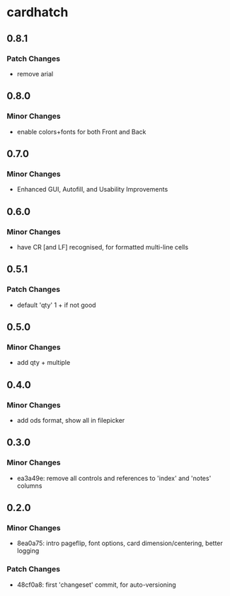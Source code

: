 # cardhatch

## 0.8.1

### Patch Changes

- remove arial

## 0.8.0

### Minor Changes

- enable colors+fonts for both Front and Back

## 0.7.0

### Minor Changes

- Enhanced GUI, Autofill, and Usability Improvements

## 0.6.0

### Minor Changes

- have CR [and LF] recognised, for formatted multi-line cells

## 0.5.1

### Patch Changes

- default 'qty' 1 + if not good

## 0.5.0

### Minor Changes

- add qty + multiple

## 0.4.0

### Minor Changes

- add ods format, show all in filepicker

## 0.3.0

### Minor Changes

- ea3a49e: remove all controls and references to 'index' and 'notes' columns

## 0.2.0

### Minor Changes

- 8ea0a75: intro pageflip, font options, card dimension/centering, better logging

### Patch Changes

- 48cf0a8: first 'changeset' commit, for auto-versioning

